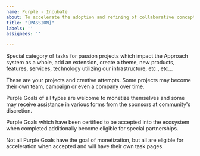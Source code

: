 ```yaml
---
name: Purple - Incubate
about: To accelerate the adoption and refining of collaborative concepts
title: "[PASSION]"
labels: ''
assignees: ''

---
```


Special category of tasks for passion projects which impact the Approach system as a whole, add an extension, create a theme, new products, features, services, technology utilizing our infrastructure, etc., etc...

These are your projects and creative attempts.  Some projects may become their own team, campaign or even a company over time. 

Purple Goals of all types are welcome to monetize themselves and some may receive assistance in various forms from the sponsors at community's discretion.

Purple Goals which have been certified to be accepted into the ecosystem when completed additionally become eligible for special partnerships.

Not all Purple Goals have the goal of monetization, but all are eligible for acceleration when accepted and will have their own task pages.
